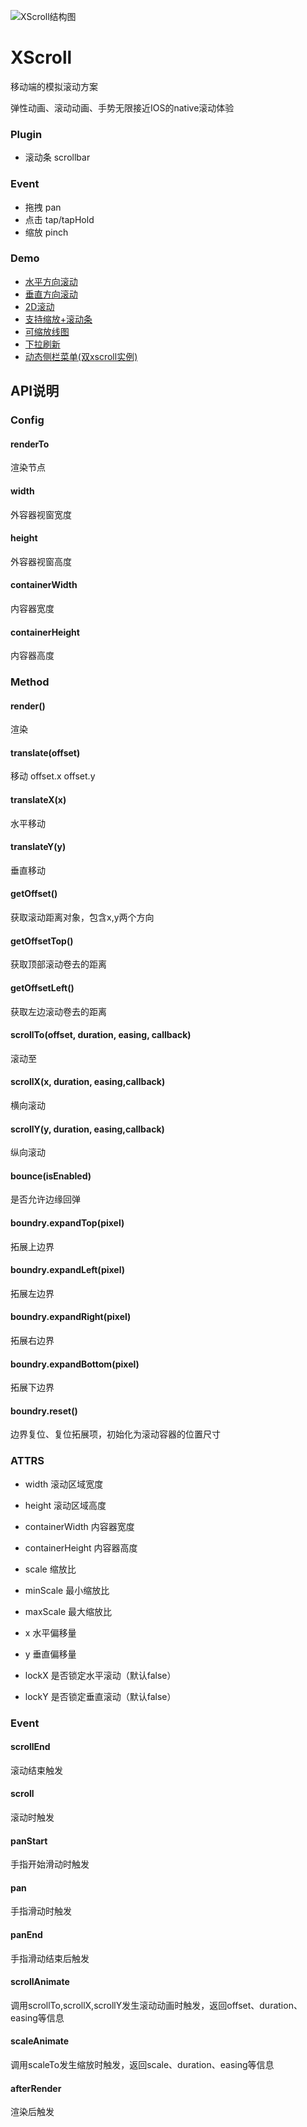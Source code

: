 ![XScroll结构图](http://gtms01.alicdn.com/tps/i1/TB1Pmu9FVXXXXaZXFXXEBpbZpXX-1720-1162.png_600x600.jpg)

XScroll
=======

移动端的模拟滚动方案

弹性动画、滚动动画、手势无限接近IOS的native滚动体验

### Plugin

* 滚动条 scrollbar

### Event

* 拖拽 pan
* 点击 tap/tapHold
* 缩放 pinch

### Demo

* [水平方向滚动](../demo/scroll-x.html)
* [垂直方向滚动](../demo/scroll-y.html)
* [2D滚动](../demo/2d-scroll.html)
* [支持缩放+滚动条](../demo/zoom.html)
* [可缩放线图](../demo/scroll-linechart.html)
* [下拉刷新](../demo/pulldown-refresh.html)
* [动态侧栏菜单(双xscroll实例)](../demo/sidebar.html)
	

## API说明

### Config

#### renderTo 

渲染节点

#### width 

外容器视窗宽度

#### height 

外容器视窗高度

#### containerWidth 

内容器宽度

#### containerHeight 

内容器高度

### Method

#### render() 

渲染

#### translate(offset) 

移动 offset.x offset.y

#### translateX(x) 

水平移动

#### translateY(y) 

垂直移动

#### getOffset() 

获取滚动距离对象，包含x,y两个方向

#### getOffsetTop()

获取顶部滚动卷去的距离

#### getOffsetLeft()

获取左边滚动卷去的距离

#### scrollTo(offset, duration, easing, callback) 

滚动至

#### scrollX(x, duration, easing,callback) 

横向滚动

#### scrollY(y, duration, easing,callback) 

纵向滚动

#### bounce(isEnabled) 

是否允许边缘回弹

#### boundry.expandTop(pixel)

拓展上边界

#### boundry.expandLeft(pixel)

拓展左边界

#### boundry.expandRight(pixel)

拓展右边界

#### boundry.expandBottom(pixel)

拓展下边界

#### boundry.reset()

边界复位、复位拓展项，初始化为滚动容器的位置尺寸


### ATTRS

- width  滚动区域宽度

- height  滚动区域高度

- containerWidth  内容器宽度

- containerHeight  内容器高度

- scale  缩放比

- minScale 最小缩放比

- maxScale 最大缩放比

- x 水平偏移量

- y 垂直偏移量

- lockX 是否锁定水平滚动（默认false）

- lockY 是否锁定垂直滚动（默认false）




### Event

#### scrollEnd 

滚动结束触发

#### scroll

滚动时触发

#### panStart 

手指开始滑动时触发

#### pan 

手指滑动时触发

#### panEnd 

手指滑动结束后触发

#### scrollAnimate

调用scrollTo,scrollX,scrollY发生滚动动画时触发，返回offset、duration、easing等信息

#### scaleAnimate

调用scaleTo发生缩放时触发，返回scale、duration、easing等信息

#### afterRender 

渲染后触发
